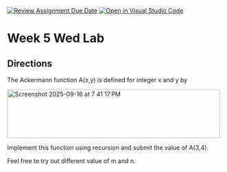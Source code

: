 [![Review Assignment Due Date](https://classroom.github.com/assets/deadline-readme-button-22041afd0340ce965d47ae6ef1cefeee28c7c493a6346c4f15d667ab976d596c.svg)](https://classroom.github.com/a/cEUBeHTO)
[![Open in Visual Studio Code](https://classroom.github.com/assets/open-in-vscode-2e0aaae1b6195c2367325f4f02e2d04e9abb55f0b24a779b69b11b9e10269abc.svg)](https://classroom.github.com/online_ide?assignment_repo_id=20594609&assignment_repo_type=AssignmentRepo)
# Week 5 Wed Lab

## Directions

The Ackermann function A(x,y) is defined for integer x and y by
<p>
<img width="496" height="113" alt="Screenshot 2025-09-16 at 7 41 17 PM" 
  src="https://github.com/user-attachments/assets/9abfcd03-2564-42a0-8270-8f340743f9c3" />
</p>

Implement this function using recursion and submit the value of A(3,4).

Feel free to try out different value of m and n.


